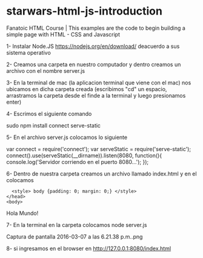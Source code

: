 # starwars-html-js-introduction
Fanatoic HTML Course | This examples are the code to begin building a simple page with HTML - CSS  and Javascript


1- Instalar Node.JS https://nodejs.org/en/download/ deacuerdo a sus sistema operativo


2- Creamos una carpeta en nuestro computador y dentro creamos un archivo con el nombre server.js



3- En la terminal de mac (la aplicacion terminal que viene con el mac) nos ubicamos en dicha carpeta creada (escribimos "cd" un espacio, 
arrastramos la carpeta desde el finde a la terminal y luego presionamos enter)

4- Escrimos el siguiente comando

sudo npm install connect serve-static

5- En el archivo server.js colocamos lo siguiente

var connect = require('connect');
var serveStatic = require('serve-static');
connect().use(serveStatic(__dirname)).listen(8080, function(){
    console.log('Servidor corriendo en el puerto 8080...');
});

6- Dentro de nuestra carpeta creamos un archivo llamado index.html y en el colocamos

<html>
	<head>
	  <meta charset="UTF-8">
	 
	  <style> body {padding: 0; margin: 0;} </style>
	</head>
	<body>
Hola Mundo!
	</body>
</html>

7- En la terminal en la carpeta colocamos node server.js

Captura de pantalla 2016-03-07 a las 6.21.38 p.m..png

8- si ingresamos en el browser en http://127.0.0.1:8080/index.html

